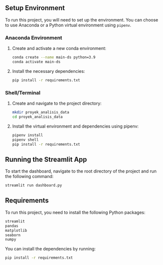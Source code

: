 ## Setup Environment

To run this project, you will need to set up the environment. You can choose to use Anaconda or a Python virtual environment using `pipenv`.

### Anaconda Environment

1. Create and activate a new conda environment:

    ```bash
    conda create --name main-ds python=3.9
    conda activate main-ds
    ```

2. Install the necessary dependencies:

    ```bash
    pip install -r requirements.txt
    ```

### Shell/Terminal

1. Create and navigate to the project directory:

    ```bash
    mkdir proyek_analisis_data
    cd proyek_analisis_data
    ```

2. Install the virtual environment and dependencies using pipenv:

    ```bash
    pipenv install
    pipenv shell
    pip install -r requirements.txt
    ```

## Running the Streamlit App

To start the dashboard, navigate to the root directory of the project and run the following command:

```bash
streamlit run dashboard.py
```


## Requirements
To run this project, you need to install the following Python packages:

```bash
streamlit
pandas
matplotlib
seaborn
numpy
```

You can install the dependencies by running:
```bash
pip install -r requirements.txt
```
